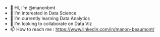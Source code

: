 - 👋 Hi, I’m @manonbmt
- 👀 I’m interested in Data Science
- 🌱 I’m currently learning Data Analytics
- 💞️ I’m looking to collaborate on Data Viz
- 📫 How to reach me : https://www.linkedin.com/in/manon-beaumont/

<!---
manonbmt/manonbmt is a ✨ special ✨ repository because its `README.md` (this file) appears on your GitHub profile.
You can click the Preview link to take a look at your changes.
--->
